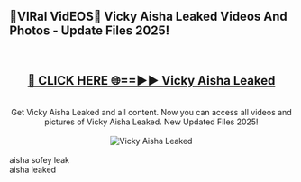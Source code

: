 <h2>🔴VIRal VidEOS🔴 Vicky Aisha Leaked Videos And Photos - Update Files 2025!</h2>
<br>
<div align="center">
<h2><a href="https://virallinks.top/odZfE0" rel="nofollow">🔴 CLICK HERE 🌐==►► Vicky Aisha Leaked</a></h2>
<br>
Get Vicky Aisha Leaked and all content. Now you can access all videos and pictures of Vicky Aisha Leaked. New Updated Files 2025!
<br>
<br>
<a href="https://virallinks.top/odZfE0" rel="nofollow" data-target="animated-image.originalLink"><img src="https://i.imgur.com/dJHk4Zq.gif)" alt="Vicky Aisha Leaked" style="max-width: 100%; display: inline-block;" data-target="animated-image.originalImage"></a>
</div>
<br>
aisha sofey leak<br>
aisha leaked